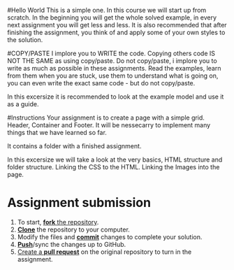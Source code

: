 #Hello World
This is a simple one. In this course we will start up from scratch. In the beginning you will get the whole solved example, in every next assignment you will get less and less. It is also recommended that after finishing the assignment, you think of and apply some of your own styles to the solution.

#COPY/PASTE
 I implore you to WRITE the code. Copying others code IS NOT THE SAME as using copy/paste. Do not copy/paste, i implore you to write as much as possible in these assignments. Read the examples, learn from them when you are stuck, use them to understand what is going on, you can even write the exact same code - but do not copy/paste.

 In this excersize it is recommended to look at the example model and use it as a guide.


#Instructions
Your assignment is to create a page with a simple grid. Header, Container and Footer. It will be nessecarry to implement many things that we have learned so far.

It contains a folder with a finished assignment.

In this excersize we will take a look at the very basics, HTML structure and folder structure. Linking the CSS to the HTML. Linking the Images into the page.



# Assignment submission

1. To start, [**fork** the repository][forking].
2. [**Clone**][ref-clone] the repository to your computer.
3. Modify the files and [**commit**][ref-commit] changes to complete your solution.
4. [**Push**][ref-push]/sync the changes up to GitHub.
5. [Create a **pull request**][pull-request] on the original repository to turn in the assignment.


[create-repo]: https://help.github.com/articles/create-a-repo
[private-repos]: /guide/private_repos
[add-to-team-action]: https://github.com/education/teachers_pet/#giving-others-access
[teachers-pet]: https://github.com/education/teachers_pet
[help-add-to-team]: https://help.github.com/articles/adding-organization-members-to-a-team
[help-access-control]: https://help.github.com/articles/what-are-the-different-access-permissions#organization-accounts
[forking]: https://guides.github.com/activities/forking/
[ref-clone]: http://gitref.org/creating/#clone
[ref-commit]: http://gitref.org/basic/#commit
[ref-push]: http://gitref.org/remotes/#push
[pull-request]: https://help.github.com/articles/creating-a-pull-request
[raw]: https://raw.githubusercontent.com/education/guide/master/docs/forks.md